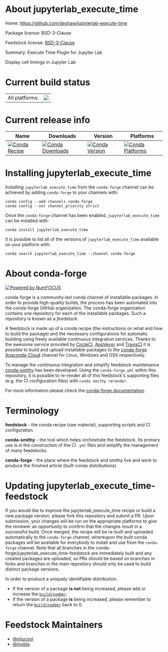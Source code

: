 About jupyterlab_execute_time
=============================

Home: https://github.com/deshaw/jupyterlab-execute-time

Package license: BSD-3-Clause

Feedstock license: [BSD-3-Clause](https://github.com/conda-forge/jupyterlab_execute_time-feedstock/blob/master/LICENSE.txt)

Summary: Execute Time Plugin for Jupyter Lab

Display cell timings in Jupyter Lab

Current build status
====================


<table><tr><td>All platforms:</td>
    <td>
      <a href="https://dev.azure.com/conda-forge/feedstock-builds/_build/latest?definitionId=11684&branchName=master">
        <img src="https://dev.azure.com/conda-forge/feedstock-builds/_apis/build/status/jupyterlab_execute_time-feedstock?branchName=master">
      </a>
    </td>
  </tr>
</table>

Current release info
====================

| Name | Downloads | Version | Platforms |
| --- | --- | --- | --- |
| [![Conda Recipe](https://img.shields.io/badge/recipe-jupyterlab_execute_time-green.svg)](https://anaconda.org/conda-forge/jupyterlab_execute_time) | [![Conda Downloads](https://img.shields.io/conda/dn/conda-forge/jupyterlab_execute_time.svg)](https://anaconda.org/conda-forge/jupyterlab_execute_time) | [![Conda Version](https://img.shields.io/conda/vn/conda-forge/jupyterlab_execute_time.svg)](https://anaconda.org/conda-forge/jupyterlab_execute_time) | [![Conda Platforms](https://img.shields.io/conda/pn/conda-forge/jupyterlab_execute_time.svg)](https://anaconda.org/conda-forge/jupyterlab_execute_time) |

Installing jupyterlab_execute_time
==================================

Installing `jupyterlab_execute_time` from the `conda-forge` channel can be achieved by adding `conda-forge` to your channels with:

```
conda config --add channels conda-forge
conda config --set channel_priority strict
```

Once the `conda-forge` channel has been enabled, `jupyterlab_execute_time` can be installed with:

```
conda install jupyterlab_execute_time
```

It is possible to list all of the versions of `jupyterlab_execute_time` available on your platform with:

```
conda search jupyterlab_execute_time --channel conda-forge
```


About conda-forge
=================

[![Powered by NumFOCUS](https://img.shields.io/badge/powered%20by-NumFOCUS-orange.svg?style=flat&colorA=E1523D&colorB=007D8A)](http://numfocus.org)

conda-forge is a community-led conda channel of installable packages.
In order to provide high-quality builds, the process has been automated into the
conda-forge GitHub organization. The conda-forge organization contains one repository
for each of the installable packages. Such a repository is known as a *feedstock*.

A feedstock is made up of a conda recipe (the instructions on what and how to build
the package) and the necessary configurations for automatic building using freely
available continuous integration services. Thanks to the awesome service provided by
[CircleCI](https://circleci.com/), [AppVeyor](https://www.appveyor.com/)
and [TravisCI](https://travis-ci.com/) it is possible to build and upload installable
packages to the [conda-forge](https://anaconda.org/conda-forge)
[Anaconda-Cloud](https://anaconda.org/) channel for Linux, Windows and OSX respectively.

To manage the continuous integration and simplify feedstock maintenance
[conda-smithy](https://github.com/conda-forge/conda-smithy) has been developed.
Using the ``conda-forge.yml`` within this repository, it is possible to re-render all of
this feedstock's supporting files (e.g. the CI configuration files) with ``conda smithy rerender``.

For more information please check the [conda-forge documentation](https://conda-forge.org/docs/).

Terminology
===========

**feedstock** - the conda recipe (raw material), supporting scripts and CI configuration.

**conda-smithy** - the tool which helps orchestrate the feedstock.
                   Its primary use is in the construction of the CI ``.yml`` files
                   and simplify the management of *many* feedstocks.

**conda-forge** - the place where the feedstock and smithy live and work to
                  produce the finished article (built conda distributions)


Updating jupyterlab_execute_time-feedstock
==========================================

If you would like to improve the jupyterlab_execute_time recipe or build a new
package version, please fork this repository and submit a PR. Upon submission,
your changes will be run on the appropriate platforms to give the reviewer an
opportunity to confirm that the changes result in a successful build. Once
merged, the recipe will be re-built and uploaded automatically to the
`conda-forge` channel, whereupon the built conda packages will be available for
everybody to install and use from the `conda-forge` channel.
Note that all branches in the conda-forge/jupyterlab_execute_time-feedstock are
immediately built and any created packages are uploaded, so PRs should be based
on branches in forks and branches in the main repository should only be used to
build distinct package versions.

In order to produce a uniquely identifiable distribution:
 * If the version of a package **is not** being increased, please add or increase
   the [``build/number``](https://docs.conda.io/projects/conda-build/en/latest/resources/define-metadata.html#build-number-and-string).
 * If the version of a package **is** being increased, please remember to return
   the [``build/number``](https://docs.conda.io/projects/conda-build/en/latest/resources/define-metadata.html#build-number-and-string)
   back to 0.

Feedstock Maintainers
=====================

* [@mlucool](https://github.com/mlucool/)
* [@moble](https://github.com/moble/)

